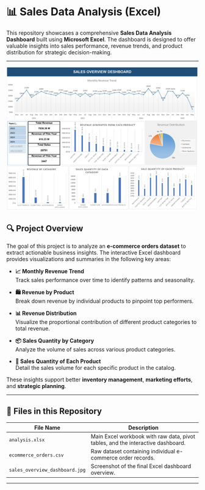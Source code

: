 # 📊 Sales Data Analysis (Excel)

This repository showcases a comprehensive **Sales Data Analysis Dashboard** built using **Microsoft Excel**. The dashboard is designed to offer valuable insights into sales performance, revenue trends, and product distribution for strategic decision-making.

---

![Sales Dashboard](sales_overview_dashboard.jpg)

## 🔍 Project Overview

The goal of this project is to analyze an **e-commerce orders dataset** to extract actionable business insights. The interactive Excel dashboard provides visualizations and summaries in the following key areas:

- **📈 Monthly Revenue Trend**  
  Track sales performance over time to identify patterns and seasonality.

- **🛍 Revenue by Product**  
  Break down revenue by individual products to pinpoint top performers.

- **📊 Revenue Distribution**  
  Visualize the proportional contribution of different product categories to total revenue.

- **📦 Sales Quantity by Category**  
  Analyze the volume of sales across various product categories.

- **🧾 Sales Quantity of Each Product**  
  Detail the sales volume for each specific product in the catalog.

These insights support better **inventory management**, **marketing efforts**, and **strategic planning**.

---

## 📁 Files in this Repository

| File Name                  | Description                                                                 |
|---------------------------|-----------------------------------------------------------------------------|
| `analysis.xlsx`           | Main Excel workbook with raw data, pivot tables, and the interactive dashboard. |
| `ecommerce_orders.csv`    | Raw dataset containing individual e-commerce order records.                 |
| `sales_overview_dashboard.jpg` | Screenshot of the final Excel dashboard overview.                           |


---



